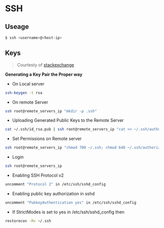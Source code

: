 # SSH

## Useage

```bash
$ ssh <username>@<host-ip>
```

## Keys

> Courtesty of [stackexchange](https://unix.stackexchange.com/questions/337465/username-and-password-in-command-line-with-sshfs/381331)

**Generating a Key Pair the Proper way**

* On Local server

```bash
ssh-keygen -t rsa
```

* On remote Server

```bash
ssh root@remote_servers_ip "mkdir -p .ssh"
```

* Uploading Generated Public Keys to the Remote Server

```bash
cat ~/.ssh/id_rsa.pub | ssh root@remote_servers_ip "cat >> ~/.ssh/authorized_keys"
```

* Set Permissions on Remote server

```bash
ssh root@remote_servers_ip "chmod 700 ~/.ssh; chmod 640 ~/.ssh/authorized_keys"
```

* Login

```bash
ssh root@remote_servers_ip
```

* Enabling SSH Protocol v2

```bash
uncomment "Protocol 2" in /etc/ssh/sshd_config
```

* Enabling public key authorization in sshd

```bash
uncomment "PubkeyAuthentication yes" in /etc/ssh/sshd_config
```

* If StrictModes is set to yes in /etc/ssh/sshd_config then

```bash
restorecon -Rv ~/.ssh
```
